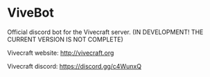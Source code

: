 # ViveBot
Official discord bot for the Vivecraft server. (IN DEVELOPMENT! THE CURRENT VERSION IS NOT COMPLETE)


Vivecraft website: http://vivecraft.org

Vivecraft discord: https://discord.gg/c4WunxQ

